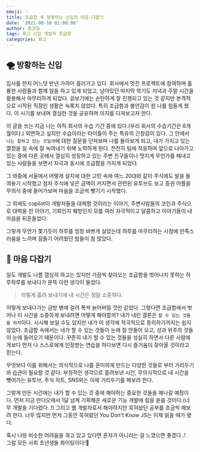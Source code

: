 ```yaml
---
emoji: ✨
title: 조급함 속 방황하는 신입의 마음 다잡기
date: '2021-08-10 02:00:00'
author: 줌코딩
tags: 회고 신입 개발자 조급함
categories: 회고
---
```


## 🌪 방황하는 신입

입사를 한지 어느덧 반년 가까이 흘러가고 있다. 회사에서 멋진 프로젝트에 참여하며 훌륭한 사람들과 함께 일을 하고 있게 되었고, 남아있던 마지막 학기도 저녁과 주말 시간을 활용해서 마무리하게 되었다. 겉보기에는 순탄하게 잘 진행되고 있는 것 같지만 본격적으로 시작된 직장인 생활은 녹록치 않았다. 특히 조급함과 불안감이 참 나를 힘들게 했다. 이 시기를 보내며 결심한 것을 공유하며 의지를 다져보고자 한다.

이 글을 쓰는 지금 나는 아직 회사의 수습 기간 중에 있다.(우리 회사의 수습기간은 6개월이다.) 외면하고 싶지만 수습이라는 타이틀이 주는 특유의 긴장감이 있다. 그 안에서 `나는 잘하고 있는 것일까`에 대한 질문을 던져보며 나를 돌아보게 되고, 내가 가지고 있는 열정을 일 속에 잘 녹여내기 위해 노력하게 된다. 천천히 팀에 적응하며 앞으로 나아가고 있는 중에 다른 곳에서 열심히 성장하고 있는 주변 친구들이나 멋지게 무언가를 해내고 있는 사람들을 보면서 자극과 동시에 조급함을 가지게 되었다.

그 와중에 서울에서 어떻게 살지에 대한 고민 속에 여느 20대와 같이 주식에도 발을 들여놓기 시작했고 점차 주식에 넣은 금액이 커지면서 관련된 유투브도 보고 증권 어플을 무의식 중에 들어가보며 마음을 조금씩 뺏기기 시작했다.

그 외에도 copilot이 개발자들을 대체할 것이라는 이야기, 주변사람들의 코인과 주식으로 대박을 친 이야기, 기회인지 훼방인지 모를 여러 자극적이고 달콤하고 이야기들이 내 마음을 뒤흔들었다.

그렇게 무언가 쫓기듯이 하루를 엄청 바쁘게 살았는데 하루를 마무리하는 시점에 만족스러움을 느끼며 잠들기 어려웠던 밤들이 참 많았다.

## 🌈 마음 다잡기

일도 개발도 나름 열심히 하고는 있지만 가끔씩 찾아오는 조급함을 벗어나지 못하는 하루하루를 보내다가 문뜩 이런 생각이 들었다.

> 이렇게 흘려 보내기에 내 시간은 정말 소중하다.

이렇게 보내다가는 금방 병에 걸려 폭싹 늙어버릴 것만 같았다. 그렇다면 조급함에서 벗어나 이 시간을 소중하게 보내려면 어떻게 해야할까? 내가 내린 결론은 `할 수 있는 것들을 하자`이다. 시시해 보일 수도 있지만 내가 이 생각에 적극적으로 동의하기까지는 쉽지 않았다. 조급함 속에서는 내가 할 수 있는 것들이 눈에 잘 안들어 오고, 성과 위주의 것들이 눈에 들어오기 때문이다. 꾸준히 내가 할 수 있는 것들을 성실히 하면서 다른 사람에게보다 먼저 나 스스로에게 인정받는 연습을 하다보면 다시 즐거움이 찾아올 것이라고 믿는다.

무엇보다 이를 위해서는 의식적으로 나를 혼미하게 만드는 다양한 것들로 부터 거리두기와 습관이 필요할 것 같다. 부정적인 생각으로 흘려보낸 시간, 무의식적으로 내 시간을 뺏어가는 유투브, 주식 차트, SNS와는 이제 거리두기를 해보려 한다.

그렇게 만든 시간에는 내가 할 수 있는 것 중에 해야하는 중요한 것들을 해나갈 예정이다. 먼저 지금 만다오에서 1달 넘게 기획해온 새로운 기능 개발에 힘을 쏟을 것이다.(너무 개발을 기다렸다..!) 그리고 웹 개발자로서 해야하지만 묵혀놨던 공부를 조금씩 해보려 한다. 너무 많지만 먼저 그동안 묵혀왔던 You Don't Know JS는 이제 읽을 때가 됐다.

혹시 나랑 비슷한 어려움을 겪고 있고 있다면 혼자가 아니라는 걸 느꼈으면 좋겠다..!  
그럼 모든 사회 초년생들 화이팅이다!👊

```toc

```
